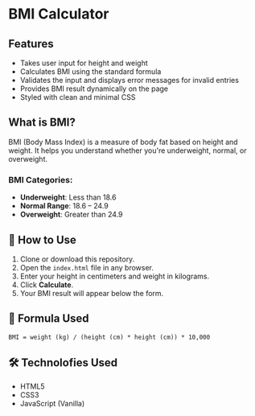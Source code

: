 # BMI Calculator 

## Features

- Takes user input for height and weight
- Calculates BMI using the standard formula
- Validates the input and displays error messages for invalid entries
- Provides BMI result dynamically on the page
- Styled with clean and minimal CSS

## What is BMI?

BMI (Body Mass Index) is a measure of body fat based on height and weight. It helps you understand whether you're underweight, normal, or overweight.

### BMI Categories:
- **Underweight**: Less than 18.6
- **Normal Range**: 18.6 – 24.9
- **Overweight**: Greater than 24.9

## 🚀 How to Use

1. Clone or download this repository.
2. Open the `index.html` file in any browser.
3. Enter your height in centimeters and weight in kilograms.
4. Click **Calculate**.
5. Your BMI result will appear below the form.

## 🧾 Formula Used

```text
BMI = weight (kg) / (height (cm) * height (cm)) * 10,000

```
## 🛠️ Technolofies Used
- HTML5
- CSS3
- JavaScript (Vanilla)

